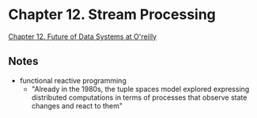 # Chapter 12. Stream Processing

[Chapter 12. Future of Data Systems at O'reilly](https://learning.oreilly.com/library/view/designing-data-intensive-applications/9781491903063/ch12.html)

## Notes
- functional reactive programming
  - "Already in the 1980s, the tuple spaces model explored expressing distributed computations in terms of processes that observe state changes and react to them"